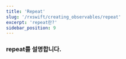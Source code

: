 ```yaml
---
title: 'Repeat'
slug: '/rxswift/creating_observables/repeat'
excerpt: 'repeat란?'
sidebar_position: 9
---
```


### repeat를 설명합니다.